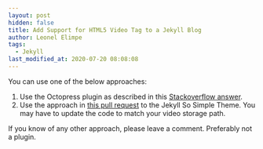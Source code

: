 ```yaml
---
layout: post
hidden: false
title: Add Support for HTML5 Video Tag to a Jekyll Blog
author: Leonel Elimpe
tags:
  - Jekyll
last_modified_at: 2020-07-20 08:08:08
---
```

You can use one of the below approaches:
1. Use the Octopress plugin as described in this [Stackoverflow answer](https://stackoverflow.com/a/26984228/6924437).
2. Use the approach in [this pull request](https://github.com/mmistakes/so-simple-theme/pull/359/commits/729a0ed0eaa70d00f9e3fe3db85efbf64a037768#diff-ded1f8f5da9ce9a5f5c261a95c9b199fR3) to the Jekyll So Simple Theme. You may have to update the code to match your video storage path.

If you know of any other approach, please leave a comment. Preferably not a plugin.